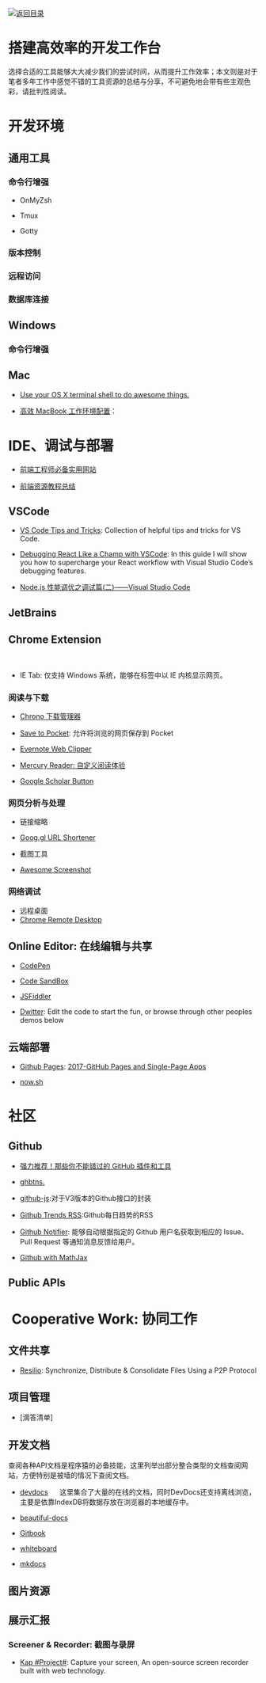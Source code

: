 [![返回目录](https://parg.co/UGo)](https://parg.co/b4z) 

# 搭建高效率的开发工作台



选择合适的工具能够大大减少我们的尝试时间，从而提升工作效率；本文则是对于笔者多年工作中感觉不错的工具资源的总结与分享，不可避免地会带有些主观色彩，请批判性阅读。



# 开发环境


## 通用工具


### 命令行增强


- OnMyZsh


- Tmux


- Gotty


### 版本控制



### 远程访问


### 数据库连接



## Windows


### 命令行增强



## Mac



- [Use your OS X terminal shell to do awesome things.](https://github.com/herrbischoff/awesome-osx-command-line)

- [高效 MacBook 工作环境配置](https://zhuanlan.zhihu.com/p/24868436)：


# IDE、调试与部署


- [前端工程师必备实用网站](https://zhuanlan.zhihu.com/p/24513356)

- [前端资源教程总结](https://github.com/jsfront/src/blob/master/qq.md)




## VSCode

- [VS Code Tips and Tricks](https://parg.co/bsk): Collection of helpful tips and tricks for VS Code.

- [Debugging React Like a Champ with VSCode](https://parg.co/Ud5): In this guide I will show you how to supercharge your React workflow with Visual Studio Code’s debugging features.

- [Node.js 性能调优之调试篇(二)——Visual Studio Code](https://zhuanlan.zhihu.com/p/29554833)


## JetBrains



## Chrome Extension
 

- IE Tab: 仅支持 Windows 系统，能够在标签中以 IE 内核显示网页。



### 阅读与下载



- [Chrono 下载管理器](http://6me.us/PFn)


- [Save to Pocket](http://6me.us/Zp5): 允许将浏览的网页保存到 Pocket



- [Evernote Web Clipper](http://6me.us/6ldwK7)

- [Mercury Reader: 自定义阅读体验](http://6me.us/8hOKsH)


- [Google Scholar Button](http://6me.us/wXicA0)


### 网页分析与处理




- 链接缩略
    
- [Goog.gl URL Shortener](http://6me.us/vaJuM3)



- 截图工具
    
- [Awesome Screenshot](http://6me.us/lzEw)

### 网络调试



- 远程桌面
    
- [Chrome Remote Desktop](http://6me.us/55h)



## Online Editor: 在线编辑与共享



- [CodePen]()

- [Code SandBox]()

- [JSFiddler]()

- [Dwitter](https://www.dwitter.net/): Edit the code to start the fun, or browse through other peoples demos below






## 云端部署

- [Github Pages](): [2017-GitHub Pages and Single-Page Apps](https://dev.to/_evansalter/github-pages-and-single-page-apps)


- [now.sh]()








# 社区


## Github


- [强力推荐！那些你不能错过的 GitHub 插件和工具](https://juejin.im/post/59ade28051882538fd72fa2c)


- [ghbtns.](https://ghbtns.com/#star)

- [github-js](https://github.com/akshaykumar6/github-js):对于V3版本的Github接口的封装


- [Github Trends RSS](http://github-trends.ryotarai.info/):Github每日趋势的RSS



- [Github Notifier](https://parg.co/bDV): 能够自动根据指定的 Github 用户名获取到相应的 Issue、Pull Request 等通知消息反馈给用户。

- [Github with MathJax](https://parg.co/bDa)


## Public APIs



#  Cooperative Work: 协同工作



## 文件共享

- [Resilio](https://www.resilio.com/): Synchronize, Distribute & Consolidate Files Using a P2P Protocol


## 项目管理



- [滴答清单]


## 开发文档

查阅各种API文档是程序猿的必备技能，这里列举出部分整合类型的文档查阅网站，方便特别是被墙的情况下查阅文档。


- [devdocs](http://devdocs.io/)
  
  这里集合了大量的在线的文档，同时DevDocs还支持离线浏览，主要是依靠IndexDB将数据存放在浏览器的本地缓存中。
  

- [beautiful-docs](https://github.com/PharkMillups/beautiful-docs)


- [Gitbook](https://github.com/GitbookIO/gitbook)

- [whiteboard](https://github.com/mpociot/whiteboard)

- [mkdocs](https://github.com/mkdocs/mkdocs/)




## 图片资源


## 展示汇报

### Screener & Recorder: 截图与录屏

- [Kap #Project#](https://getkap.co/): Capture your screen, An open-source screen recorder built with web technology.


